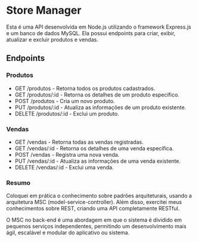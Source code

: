 # Store Manager

Esta é uma API desenvolvida em Node.js utilizando o framework Express.js e um banco de dados MySQL. Ela possui endpoints para criar, exibir, atualizar e excluir produtos e vendas.

## Endpoints

### Produtos

- GET /produtos - Retorna todos os produtos cadastrados.
- GET /produtos/:id - Retorna os detalhes de um produto específico.
- POST /produtos - Cria um novo produto.
- PUT /produtos/:id - Atualiza as informações de um produto existente.
- DELETE /produtos/:id - Exclui um produto.

### Vendas
- GET /vendas - Retorna todas as vendas registradas.
- GET /vendas/:id - Retorna os detalhes de uma venda específica.
- POST /vendas - Registra uma nova venda.
- PUT /vendas/:id - Atualiza as informações de uma venda existente.
- DELETE /vendas/:id - Exclui uma venda.

### Resumo

Coloquei em prática o conhecimento sobre padrões arquiteturais, usando a arquitetura MSC (model-service-controller). Além disso, exercitei meus conhecimentos sobre REST, criando uma API completamente RESTful.

O MSC no back-end é uma abordagem em que o sistema é dividido em pequenos serviços independentes, permitindo um desenvolvimento mais ágil, escalável e modular do aplicativo ou sistema.